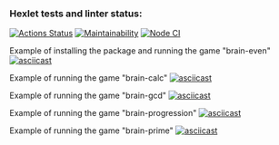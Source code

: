 ### Hexlet tests and linter status:

[![Actions Status](https://github.com/Evgen-Polyanskii/backend-project-lvl1/workflows/hexlet-check/badge.svg)](https://github.com/Evgen-Polyanskii/backend-project-lvl1/actions)
[![Maintainability](https://api.codeclimate.com/v1/badges/dfc50c2d88cd46d069c1/maintainability)](https://codeclimate.com/github/Evgen-Polyanskii/backend-project-lvl1)
[![Node CI](https://github.com/Evgen-Polyanskii/backend-project-lvl1/actions/workflows/ci.yml/badge.svg)](https://github.com/Evgen-Polyanskii/backend-project-lvl1/actions)

Example of installing the package and running the game "brain-even"
[![asciicast](https://asciinema.org/a/n9tfn1Y6UzyzZyIumFu2o1csM.svg)](https://asciinema.org/a/n9tfn1Y6UzyzZyIumFu2o1csM)

Example of running the game "brain-calc"
[![asciicast](https://asciinema.org/a/77lgDCMJCdI5dyrB20fZLhdcg.svg)](https://asciinema.org/a/77lgDCMJCdI5dyrB20fZLhdcg)

Example of running the game "brain-gcd"
[![asciicast](https://asciinema.org/a/Ws4Ja1vHgPTeWe4h18lMj7xwY.svg)](https://asciinema.org/a/Ws4Ja1vHgPTeWe4h18lMj7xwY)

Example of running the game "brain-progression"
[![asciicast](https://asciinema.org/a/hUVXP8EL3sY9ipE0l0VvRwpQI.svg)](https://asciinema.org/a/hUVXP8EL3sY9ipE0l0VvRwpQI)

Example of running the game "brain-prime"
[![asciicast](https://asciinema.org/a/00Fbn5KyB7CFUW0FH8W7BU5lq.svg)](https://asciinema.org/a/00Fbn5KyB7CFUW0FH8W7BU5lq)
